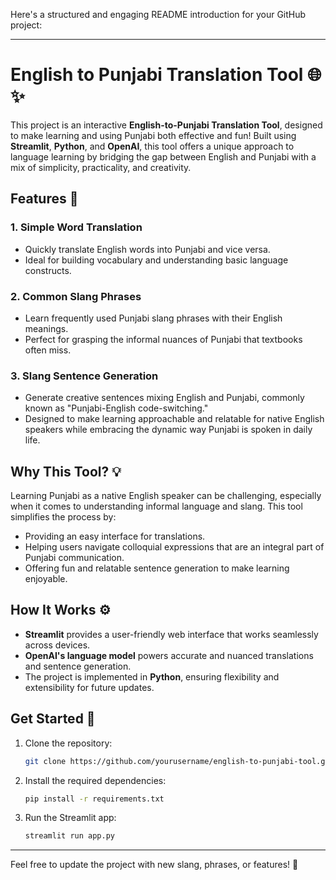 Here's a structured and engaging README introduction for your GitHub project:

---

# English to Punjabi Translation Tool 🌐✨  

This project is an interactive **English-to-Punjabi Translation Tool**, designed to make learning and using Punjabi both effective and fun! Built using **Streamlit**, **Python**, and **OpenAI**, this tool offers a unique approach to language learning by bridging the gap between English and Punjabi with a mix of simplicity, practicality, and creativity.

## Features 🚀  

### 1. **Simple Word Translation**  
   - Quickly translate English words into Punjabi and vice versa.  
   - Ideal for building vocabulary and understanding basic language constructs.

### 2. **Common Slang Phrases**  
   - Learn frequently used Punjabi slang phrases with their English meanings.  
   - Perfect for grasping the informal nuances of Punjabi that textbooks often miss.

### 3. **Slang Sentence Generation**  
   - Generate creative sentences mixing English and Punjabi, commonly known as "Punjabi-English code-switching."  
   - Designed to make learning approachable and relatable for native English speakers while embracing the dynamic way Punjabi is spoken in daily life.

## Why This Tool? 💡  
Learning Punjabi as a native English speaker can be challenging, especially when it comes to understanding informal language and slang. This tool simplifies the process by:  
- Providing an easy interface for translations.  
- Helping users navigate colloquial expressions that are an integral part of Punjabi communication.  
- Offering fun and relatable sentence generation to make learning enjoyable.

## How It Works ⚙️  
- **Streamlit** provides a user-friendly web interface that works seamlessly across devices.  
- **OpenAI's language model** powers accurate and nuanced translations and sentence generation.  
- The project is implemented in **Python**, ensuring flexibility and extensibility for future updates.

## Get Started 🔧  
1. Clone the repository:  
   ```bash
   git clone https://github.com/yourusername/english-to-punjabi-tool.git
   ```  
2. Install the required dependencies:  
   ```bash
   pip install -r requirements.txt
   ```  
3. Run the Streamlit app:  
   ```bash
   streamlit run app.py
   ```  

---

Feel free to update the project with new slang, phrases, or features! 🎉

